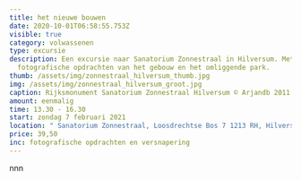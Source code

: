 ```yaml
---
title: het nieuwe bouwen
date: 2020-10-01T06:58:55.753Z
visible: true
category: volwassenen
type: excursie
description: Een excursie naar Sanatorium Zonnestraal in Hilversum. Met veel
  fotografische opdrachten van het gebouw en het omliggende park.
thumb: /assets/img/zonnestraal_hilversum_thumb.jpg
img: /assets/img/zonnestraal_hilversum_groot.jpg
caption: Rijksmonument Sanatorium Zonnestraal Hilversum © Arjandb 2011
amount: eenmalig
time: 13.30 - 16.30
start: zondag 7 februari 2021
location: " Sanatorium Zonnestraal, Loosdrechtse Bos 7 1213 RH, Hilversum"
price: 39,50
inc: fotografische opdrachten en versnapering
---
```

nnn